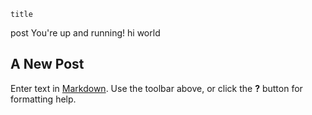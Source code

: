 	title
post
You're up and running!
hi world



## A New Post

Enter text in [Markdown](http://daringfireball.net/projects/markdown/). Use the toolbar above, or click the **?** button for formatting help.
